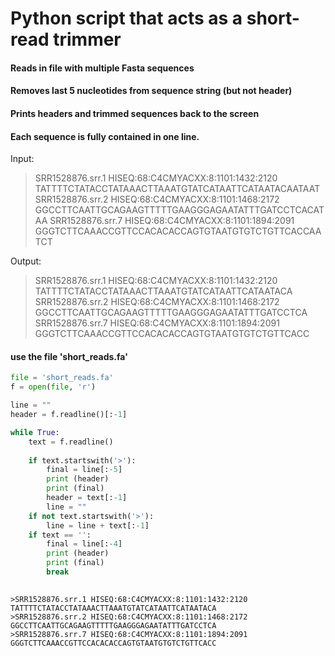 # Python script that acts as a short-read trimmer

#### Reads in file with multiple Fasta sequences
#### Removes  last 5 nucleotides from sequence string (but not header)
#### Prints headers and trimmed sequences back to the screen
#### Each sequence is fully contained in one line.

Input:

>SRR1528876.srr.1 HISEQ:68:C4CMYACXX:8:1101:1432:2120
TATTTTCTATACCTATAAACTTAAATGTATCATAATTCATAATACAATAAT
>SRR1528876.srr.2 HISEQ:68:C4CMYACXX:8:1101:1468:2172
GGCCTTCAATTGCAGAAGTTTTTGAAGGGAGAATATTTGATCCTCACATAA
>SRR1528876.srr.7 HISEQ:68:C4CMYACXX:8:1101:1894:2091
GGGTCTTCAAACCGTTCCACACACCAGTGTAATGTGTCTGTTCACCAATCT

Output:

>SRR1528876.srr.1 HISEQ:68:C4CMYACXX:8:1101:1432:2120
TATTTTCTATACCTATAAACTTAAATGTATCATAATTCATAATACA
>SRR1528876.srr.2 HISEQ:68:C4CMYACXX:8:1101:1468:2172
GGCCTTCAATTGCAGAAGTTTTTGAAGGGAGAATATTTGATCCTCA
>SRR1528876.srr.7 HISEQ:68:C4CMYACXX:8:1101:1894:2091
GGGTCTTCAAACCGTTCCACACACCAGTGTAATGTGTCTGTTCACC

#### use the file 'short_reads.fa'


```python
file = 'short_reads.fa'
f = open(file, 'r')

line = ""
header = f.readline()[:-1]

while True:
    text = f.readline()
    
    if text.startswith('>'):
        final = line[:-5]
        print (header)
        print (final)
        header = text[:-1]
        line = ""
    if not text.startswith('>'):
        line = line + text[:-1]
    if text == '':
        final = line[:-4]
        print (header)
        print (final)
        break
        
```

    >SRR1528876.srr.1 HISEQ:68:C4CMYACXX:8:1101:1432:2120
    TATTTTCTATACCTATAAACTTAAATGTATCATAATTCATAATACA
    >SRR1528876.srr.2 HISEQ:68:C4CMYACXX:8:1101:1468:2172
    GGCCTTCAATTGCAGAAGTTTTTGAAGGGAGAATATTTGATCCTCA
    >SRR1528876.srr.7 HISEQ:68:C4CMYACXX:8:1101:1894:2091
    GGGTCTTCAAACCGTTCCACACACCAGTGTAATGTGTCTGTTCACC



```python

```


```python

```
